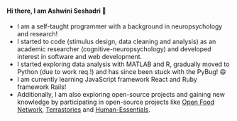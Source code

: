 #### Hi there, I am Ashwini Seshadri 👋

- I am a self-taught programmer with a background in neuropsychology and research!
- I started to code (stimulus design, data cleaning and analysis) as an academic researcher (cognitive-neuropsychology) and developed interest in software and web development.
- I started exploring data analysis with MATLAB and R, gradually moved to Python (due to work req.!) and has since been stuck with the PyBug! 😄
- I am currently learning JavaScript framework React and Ruby framework Rails!
- Additionally, I am also exploring open-source projects and gaining new knowledge by participating in open-source projects like [Open Food Network](https://github.com/openfoodfoundation/openfoodnetwork), [Terrastories](https://github.com/Terrastories/terrastories) and [Human-Essentials](https://github.com/rubyforgood/human-essentials).





<!--
**ashwini-seshadri/ashwini-seshadri** is a ✨ _special_ ✨ repository because its `README.md` (this file) appears on your GitHub profile.

Here are some ideas to get you started:

- 🔭 I’m currently working on ...
- 🌱 I’m currently learning ...
- 👯 I’m looking to collaborate on ...
- 🤔 I’m looking for help with ...
- 💬 Ask me about ...
- 📫 How to reach me: ...
- 😄 Pronouns: ...
- ⚡ Fun fact: ...
-->


